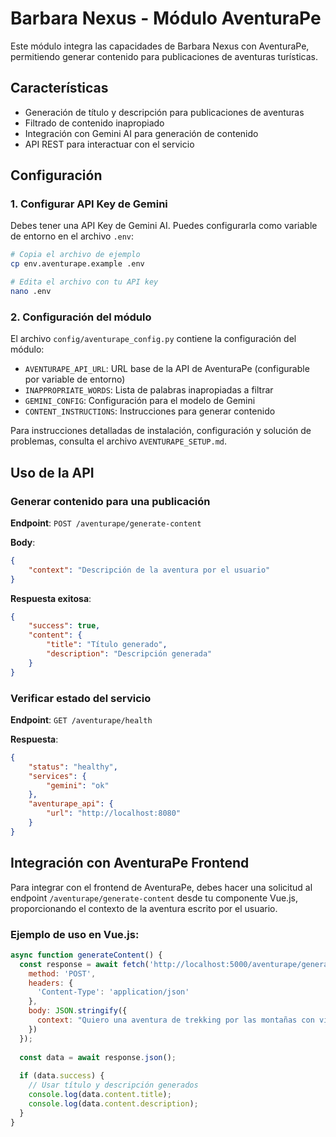 # Barbara Nexus - Módulo AventuraPe

Este módulo integra las capacidades de Barbara Nexus con AventuraPe, permitiendo generar contenido para publicaciones de aventuras turísticas.

## Características

- Generación de título y descripción para publicaciones de aventuras
- Filtrado de contenido inapropiado
- Integración con Gemini AI para generación de contenido
- API REST para interactuar con el servicio

## Configuración

### 1. Configurar API Key de Gemini

Debes tener una API Key de Gemini AI. Puedes configurarla como variable de entorno en el archivo `.env`:

```bash
# Copia el archivo de ejemplo
cp env.aventurape.example .env

# Edita el archivo con tu API key
nano .env
```

### 2. Configuración del módulo

El archivo `config/aventurape_config.py` contiene la configuración del módulo:

- `AVENTURAPE_API_URL`: URL base de la API de AventuraPe (configurable por variable de entorno)
- `INAPPROPRIATE_WORDS`: Lista de palabras inapropiadas a filtrar
- `GEMINI_CONFIG`: Configuración para el modelo de Gemini
- `CONTENT_INSTRUCTIONS`: Instrucciones para generar contenido

Para instrucciones detalladas de instalación, configuración y solución de problemas, consulta el archivo `AVENTURAPE_SETUP.md`.

## Uso de la API

### Generar contenido para una publicación

**Endpoint**: `POST /aventurape/generate-content`

**Body**:
```json
{
    "context": "Descripción de la aventura por el usuario"
}
```

**Respuesta exitosa**:
```json
{
    "success": true,
    "content": {
        "title": "Título generado",
        "description": "Descripción generada"
    }
}
```

### Verificar estado del servicio

**Endpoint**: `GET /aventurape/health`

**Respuesta**:
```json
{
    "status": "healthy",
    "services": {
        "gemini": "ok"
    },
    "aventurape_api": {
        "url": "http://localhost:8080"
    }
}
```

## Integración con AventuraPe Frontend

Para integrar con el frontend de AventuraPe, debes hacer una solicitud al endpoint `/aventurape/generate-content` desde tu componente Vue.js, proporcionando el contexto de la aventura escrito por el usuario.

### Ejemplo de uso en Vue.js:

```javascript
async function generateContent() {
  const response = await fetch('http://localhost:5000/aventurape/generate-content', {
    method: 'POST',
    headers: {
      'Content-Type': 'application/json'
    },
    body: JSON.stringify({
      context: "Quiero una aventura de trekking por las montañas con vistas impresionantes y actividades como rappel"
    })
  });
  
  const data = await response.json();
  
  if (data.success) {
    // Usar título y descripción generados
    console.log(data.content.title);
    console.log(data.content.description);
  }
}
``` 